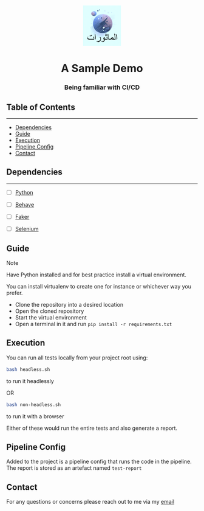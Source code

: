 <p align="center">
  <img src="./logo.png"/ width="100">
</p>
<h1 align="center"> A Sample Demo </h1>
<h3 align="center"> Being familiar with CI/CD </h3>


## Table of Contents

---


- [Dependencies](#dependencies)
- [Guide](#guide)
- [Execution](#execution)
- [Pipeline Config](#pipeline#config)
- [Contact](#contact)

## Dependencies

---
- [ ] [Python](https://www.python.org/downloads/)
- [ ] [Behave](https://pypi.org/project/behave/)
- [ ] [Faker](https://pypi.org/project/Faker/)
- [ ] [Selenium](https://pypi.org/project/selenium/)


## Guide

> [!NOTE]
> 
> Have Python installed and for best practice install a virtual environment.
> 
> You can install virtualenv to create one for instance or whichever way you prefer.



- Clone the repository into a desired location
- Open the cloned repository
- Start the virtual environment
- Open a terminal in it and run `pip install -r requirements.txt`

## Execution

You can run all tests locally from your project root using:

```bash
bash headless.sh
```
to run it headlessly

OR

```bash
bash non-headless.sh
```
to run it with a browser

Either of these would run the entire tests and also generate a report. 

## Pipeline Config

Added to the project is a pipeline config that runs the code in the pipeline. The report is stored as an artefact named `test-report`

## Contact

For any questions or concerns please reach out to me via my [email](mailto:bhadmusademola.1@gmail.com)